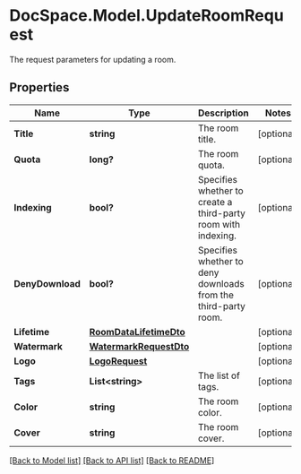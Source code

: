 # DocSpace.Model.UpdateRoomRequest
The request parameters for updating a room.

## Properties

Name | Type | Description | Notes
------------ | ------------- | ------------- | -------------
**Title** | **string** | The room title. | [optional] 
**Quota** | **long?** | The room quota. | [optional] 
**Indexing** | **bool?** | Specifies whether to create a third-party room with indexing. | [optional] 
**DenyDownload** | **bool?** | Specifies whether to deny downloads from the third-party room. | [optional] 
**Lifetime** | [**RoomDataLifetimeDto**](.md) |  | [optional] 
**Watermark** | [**WatermarkRequestDto**](.md) |  | [optional] 
**Logo** | [**LogoRequest**](.md) |  | [optional] 
**Tags** | **List&lt;string&gt;** | The list of tags. | [optional] 
**Color** | **string** | The room color. | [optional] 
**Cover** | **string** | The room cover. | [optional] 

[[Back to Model list]](../README.md#documentation-for-models) [[Back to API list]](../README.md#documentation-for-api-endpoints) [[Back to README]](../README.md)

